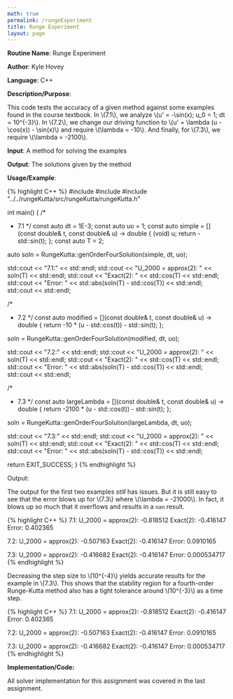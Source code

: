 ```yaml
---
math: true
permalink: /rungeExperiment
title: Runge Experiment
layout: page
---
```


**Routine Name**: Runge Experiment

**Author**: Kyle Hovey

**Language**: C++

**Description/Purpose**:

This code tests the accuracy of a given method against some examples found in the course textbook. In \\(7.1\\), we analyze \\(u' = -\sin(x); u_0 = 1; dt = 10^{-3}\\). In \\(7.2\\), we change our driving function to \\(u' = \lambda (u - \cos(x)) - \sin(x)\\) and require \\(\lambda = -10\\). And finally, for \\(7.3\\), we require \\(\lambda = -2100\\).

**Input**: A method for solving the examples

**Output**: The solutions given by the method

**Usage/Example**:

{% highlight C++ %}
#include <iostream>
#include <cmath>
#include "../../rungeKutta/src/rungeKutta/rungeKutta.h"

int main() {
  /*
   * 7.1
   */
  const auto dt = 1E-3;
  const auto uo = 1;
  const auto simple = [](const double& t, const double& u) -> double {
    (void) u;
    return -std::sin(t);
  };
  const auto T = 2;

  auto soln = RungeKutta::genOrderFourSolution<double>(simple, dt, uo);

  std::cout << "7.1:" << std::endl;
  std::cout << "U_2000 = approx(2): " << soln(T) << std::endl;
  std::cout << "Exact(2): " << std::cos(T) << std::endl;
  std::cout << "Error: " << std::abs(soln(T) - std::cos(T)) << std::endl;
  std::cout << std::endl;

  /*
   * 7.2
   */
  const auto modified = [](const double& t, const double& u) -> double {
    return -10 * (u - std::cos(t)) - std::sin(t);
  };

  soln = RungeKutta::genOrderFourSolution<double>(modified, dt, uo);

  std::cout << "7.2:" << std::endl;
  std::cout << "U_2000 = approx(2): " << soln(T) << std::endl;
  std::cout << "Exact(2): " << std::cos(T) << std::endl;
  std::cout << "Error: " << std::abs(soln(T) - std::cos(T)) << std::endl;
  std::cout << std::endl;

  /*
   * 7.3
   */
  const auto largeLambda = [](const double& t, const double& u) -> double {
    return -2100 * (u - std::cos(t)) - std::sin(t);
  };

  soln = RungeKutta::genOrderFourSolution<double>(largeLambda, dt, uo);

  std::cout << "7.3:" << std::endl;
  std::cout << "U_2000 = approx(2): " << soln(T) << std::endl;
  std::cout << "Exact(2): " << std::cos(T) << std::endl;
  std::cout << "Error: " << std::abs(soln(T) - std::cos(T)) << std::endl;

  return EXIT_SUCCESS;
}
{% endhighlight %}

Output:

The output for the first two examples *still* has issues. But it is still easy to see that the error blows up for \\(7.3\\) where \\(\lambda = -21000\\). In fact, it blows up so much that it overflows and results in a `nan` result.

{% highlight C++ %}
7.1:
U_2000 = approx(2): -0.818512
Exact(2): -0.416147
Error: 0.402365

7.2:
U_2000 = approx(2): -0.507163
Exact(2): -0.416147
Error: 0.0910165

7.3:
U_2000 = approx(2): -0.416682
Exact(2): -0.416147
Error: 0.000534717
{% endhighlight %}

Decreasing the step size to \\(10^{-4}\\) yields accurate results for the example in \\(7.3\\). This shows that the stability region for a fourth-order Runge-Kutta method also has a tight tolerance around \\(10^{-3}\\) as a time step.

{% highlight C++ %}
7.1:
U_2000 = approx(2): -0.818512
Exact(2): -0.416147
Error: 0.402365

7.2:
U_2000 = approx(2): -0.507163
Exact(2): -0.416147
Error: 0.0910165

7.3:
U_2000 = approx(2): -0.416682
Exact(2): -0.416147
Error: 0.000534717
{% endhighlight %}

**Implementation/Code:**

All solver implementation for this assignment was covered in the last assignment.
